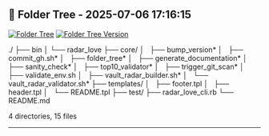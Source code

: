 ## 📁 Folder Tree - 2025-07-06 17:16:15 ##

[![Folder Tree](https://img.shields.io/badge/folder--tree-generated-blue?logo=tree&style=flat-square)](./FOLDER_TREE.md)
[![Folder Tree Version](https://img.shields.io/badge/folder--tree-v1.5.4-purple?style=flat-square)](./FOLDER_TREE.md)

./
├── bin
│   └── radar_love
├── core/
│   ├── bump_version*
│   ├── commit_gh.sh*
│   ├── folder_tree*
│   ├── generate_documentation*
│   ├── sanity_check*
│   ├── top10_validator*
│   ├── trigger_git_scan*
│   ├── validate_env.sh
│   ├── vault_radar_builder.sh*
│   └── vault_radar_validator.sh*
├── templates/
│   ├── footer.tpl
│   ├── header.tpl
│   └── README.tpl
├── test/
├── radar_love_cli.rb
└── README.md

4 directories, 15 files

---

